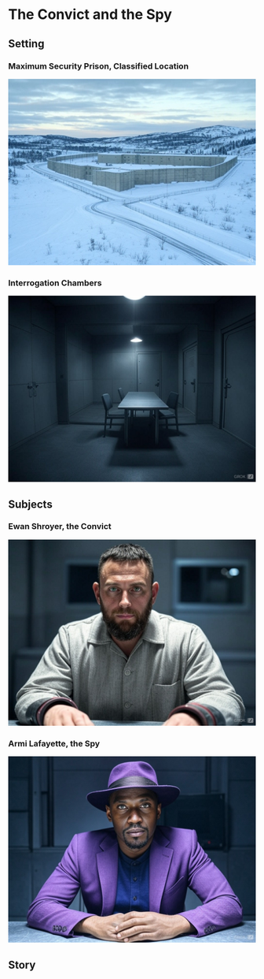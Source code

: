 # The Convict and the Spy

## Setting

### Maximum Security Prison, Classified Location

![Max Prison](../images/CoS/prison.jpg)

<div style="page-break-after: always;"></div>

### Interrogation Chambers

![Interrogation](../images/CoS/interrogation.jpeg)

<div style="page-break-after: always;"></div>

## Subjects

### Ewan Shroyer, the Convict

![Shroyer](../images/CoS/shroyer3.jpeg)

<div style="page-break-after: always;"></div>

### Armi Lafayette, the Spy

![Armi](../images/CoS/armi.jpeg)

<div style="page-break-after: always;"></div>

## Story

